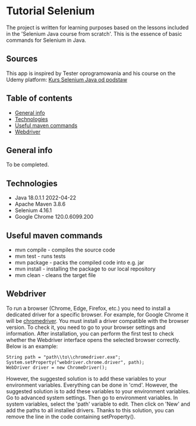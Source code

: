 # Tutorial Selenium
The project is written for learning purposes based on the lessons included in the 'Selenium Java course from scratch'. This is the essence of basic commands for Selenium in Java.
## Sources
This app is inspired by Tester oprogramowania and his course on the Udemy platform: [Kurs Selenium Java od podstaw](https://www.udemy.com/course/kurs-selenium-java/)
## Table of contents
* [General info](#general-info)
* [Technologies](#technologies)
* [Useful maven commands](#useful-maven-commands)
* [Webdriver](#webdriver)
## General info
To be completed.
## Technologies
* Java 18.0.1.1 2022-04-22
* Apache Maven 3.8.6
* Selenium 4.16.1
* Google Chrome 120.0.6099.200
## Useful maven commands
* mvn compile - compiles the source code
* mvn test - runs tests
* mvn package - packs the compiled code into e.g. jar
* mvn install - installing the package to our local repository
* mvn clean - cleans the target file
## Webdriver
To run a browser (Chrome, Edge, Firefox, etc.) you need to install a dedicated driver for a specific browser. For example, for Google Chrome it will be [chromedriver](https://googlechromelabs.github.io/chrome-for-testing/).
You must install a driver compatible with the browser version. To check it, you need to go to your browser settings and information.
After installation, you can perform the first test to check whether the Webdriver interface opens the selected browser correctly. Below is an example:
```
String path = "path\\to\\chromedriver.exe";
System.setProperty("webdriver.chrome.driver", path);
WebDriver driver = new ChromeDriver();
```
However, the suggested solution is to add these variables to your environment variables. Everything can be done in 'cmd'.
However, the suggested solution is to add these variables to your environment variables. Go to advanced system settings. 
Then go to environment variables. In system variables, select the 'path' variable to edit. Then click on 'New' and add the paths to all installed drivers.
Thanks to this solution, you can remove the line in the code containing setProperty().
